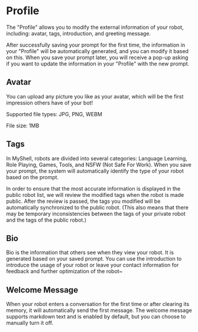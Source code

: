 # Profile

The "Profile" allows you to modify the external information of your robot, including: avatar, tags, introduction, and greeting message.

After successfully saving your prompt for the first time, the information in your "Profile" will be automatically generated, and you can modify it based on this. When you save your prompt later, you will receive a pop-up asking if you want to update the information in your "Profile" with the new prompt.

## Avatar

You can upload any picture you like as your avatar, which will be the first impression others have of your bot!

Supported file types: JPG, PNG, WEBM

File size: 1MB

## Tags

In MyShell, robots are divided into several categories: Language Learning, Role Playing, Games, Tools, and NSFW (Not Safe For Work). When you save your prompt, the system will automatically identify the type of your robot based on the prompt.

In order to ensure that the most accurate information is displayed in the public robot list, we will review the modified tags when the robot is made public. After the review is passed, the tags you modified will be automatically synchronized to the public robot. (This also means that there may be temporary inconsistencies between the tags of your private robot and the tags of the public robot.)

## Bio

Bio is the information that others see when they view your robot. It is generated based on your saved prompt. You can use the introduction to introduce the usage of your robot or leave your contact information for feedback and further optimization of the robot~

## Welcome Message

When your robot enters a conversation for the first time or after clearing its memory, it will automatically send the first message. The welcome message supports markdown text and is enabled by default, but you can choose to manually turn it off.